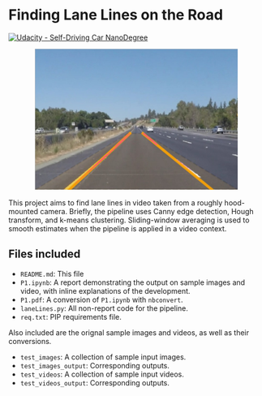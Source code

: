 # **Finding Lane Lines on the Road** 
[![Udacity - Self-Driving Car NanoDegree](https://s3.amazonaws.com/udacity-sdc/github/shield-carnd.svg)](http://www.udacity.com/drive)

<div style="text-align:center">
<img src="test_images_output/solidYellowLeft-pretty.jpg" width="400" height=278 alt="Combined Image" />
</div>

This project aims to find lane lines in video taken from a roughly hood-mounted camera. Briefly, the pipeline uses Canny edge detection, Hough transform, and k-means clustering. Sliding-window averaging is used to smooth estimates when the pipeline is applied in a video context.

## Files included

* `README.md`: This file
* `P1.ipynb`: A report demonstrating the output on sample images and video, with inline explanations of the development.
* `P1.pdf`: A conversion of `P1.ipynb` with `nbconvert`.
* `laneLines.py`: All non-report code for the pipeline.
* `req.txt`: PIP requirements file.

Also included are the orignal sample images and videos, as well as their conversions.

* `test_images`: A collection of sample input images.
* `test_images_output`: Corresponding outputs.
* `test_videos`: A collection of sample input videos.
* `test_videos_output`: Corresponding outputs.
